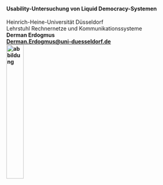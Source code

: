 #### Usability-Untersuchung von Liquid Democracy-Systemen

<div class="vcard">
 <div class="org">
    Heinrich-Heine-Universität Düsseldorf <br />
    Lehrstuhl Rechnernetze und Kommunikationssysteme <br />
 </div>
</div>

<div id="hcard-Derman-Erdogmus" class="vcard">
 <b>Derman Erdogmus<b/><br />
 <a class="email" href="mailto:Derman.Erdogmus@uni-duesseldorf.de">Derman.Erdogmus@uni-duesseldorf.de</a> <br />
</div>

<img src="https://raw.github.com/dnes86/Bachelorarbeit/master/working-out/HHU%20Düsseldorf.png" alt="abbildung" width="30%" style="max-width:100%;">